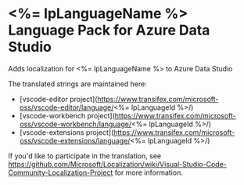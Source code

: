 #  <%= lpLanguageName %> Language Pack for Azure Data Studio

Adds localization for <%= lpLanguageName %> to Azure Data Studio

The translated strings are maintained here:
* [vscode-editor project](https://www.transifex.com/microsoft-oss/vscode-editor/language/<%= lpLanguageId %>/)
* [vscode-workbench project](https://www.transifex.com/microsoft-oss/vscode-workbench/language/<%= lpLanguageId %>/)
* [vscode-extensions project](https://www.transifex.com/microsoft-oss/vscode-extensions/language/<%= lpLanguageId %>/)

If you'd like to participate in the translation, see https://github.com/Microsoft/Localization/wiki/Visual-Studio-Code-Community-Localization-Project for more information.